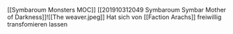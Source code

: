 [[Symbaroum Monsters MOC]]
[[201910312049 Symbaroum Symbar Mother of Darkness]]![[The weaver.jpeg]]
Hat sich von [[Faction Arachs]] freiwillig transfomieren lassen